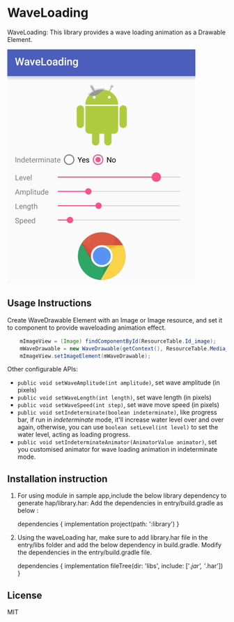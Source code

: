# WaveLoading
  WaveLoading: This library provides a wave loading animation as a Drawable Element.

![screenshot](./screenshots/screenshot.gif)
 
## Usage Instructions

Create WaveDrawable Element with an Image or Image resource, and set it to component to provide waveloading animation effect.

```Java
    mImageView = (Image) findComponentById(ResourceTable.Id_image);
    mWaveDrawable = new WaveDrawable(getContext(), ResourceTable.Media_android_robot).attachComponent(mImageView);
    mImageView.setImageElement(mWaveDrawable);
```
   
  Other configurable APIs:
  
  * `public void setWaveAmplitude(int amplitude)`, set wave amplitude (in pixels)
  * `public void setWaveLength(int length)`, set wave length (in pixels)
  * `public void setWaveSpeed(int step)`, set wave move speed (in pixels)
  * `public void setIndeterminate(boolean indeterminate)`, like progress bar, if run
  in *indeterminate* mode, it'll increase water level over and over again, otherwise, you can
  use `boolean setLevel(int level)` to set the water level, acting as loading progress.
  * `public void setIndeterminateAnimator(AnimatorValue animator)`, set you customised animator
  for wave loading animation in indeterminate mode.
  
 ## Installation instruction

1. For using  module in sample app,include the below library dependency to generate hap/library.har:
Add the dependencies in entry/build.gradle as below :

      dependencies {
          implementation project(path: ':library')
        }

2. Using the waveLoading har, make sure to add library.har file in the entry/libs folder and add the below dependency
in build.gradle.
Modify the dependencies in the entry/build.gradle file.

    dependencies {
        implementation fileTree(dir: 'libs', include: ['*.jar', '*.har'])
  }
 
 ## License
  MIT



